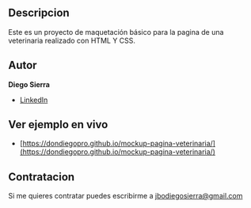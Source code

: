 ## Descripcion 

 Este es un proyecto de maquetación básico para la pagina de una veterinaria realizado con HTML Y CSS. 
 
## Autor

**Diego Sierra**

* [LinkedIn](www.linkedin.com/in/dondiegopro)

## Ver ejemplo en vivo

* [https://dondiegopro.github.io/mockup-pagina-veterinaria/](https://dondiegopro.github.io/mockup-pagina-veterinaria/)

## Contratacion
Si me quieres contratar puedes escribirme a jbodiegosierra@gmail.com
